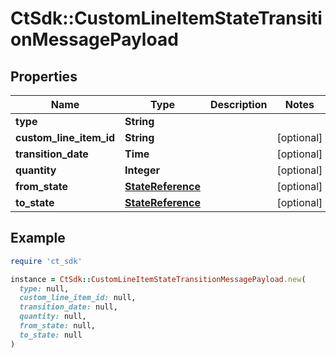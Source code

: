 # CtSdk::CustomLineItemStateTransitionMessagePayload

## Properties

| Name | Type | Description | Notes |
| ---- | ---- | ----------- | ----- |
| **type** | **String** |  |  |
| **custom_line_item_id** | **String** |  | [optional] |
| **transition_date** | **Time** |  | [optional] |
| **quantity** | **Integer** |  | [optional] |
| **from_state** | [**StateReference**](StateReference.md) |  | [optional] |
| **to_state** | [**StateReference**](StateReference.md) |  | [optional] |

## Example

```ruby
require 'ct_sdk'

instance = CtSdk::CustomLineItemStateTransitionMessagePayload.new(
  type: null,
  custom_line_item_id: null,
  transition_date: null,
  quantity: null,
  from_state: null,
  to_state: null
)
```

